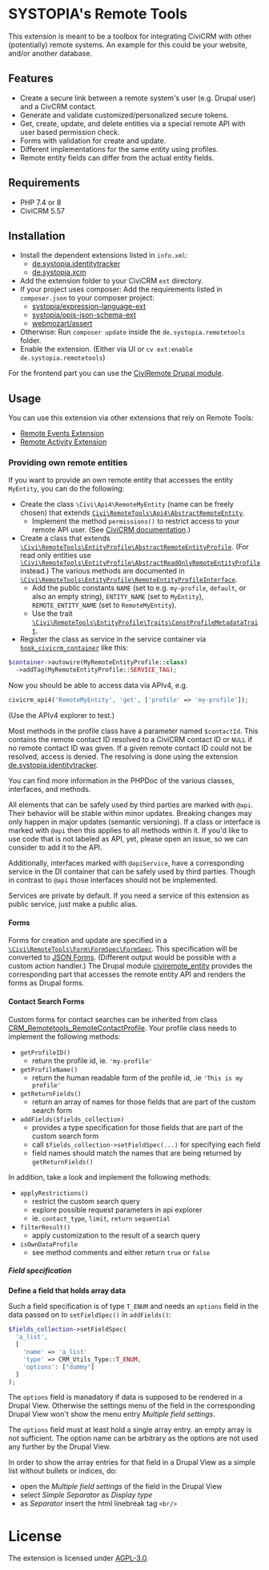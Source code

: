 # SYSTOPIA's Remote Tools

This extension is meant to be a toolbox for integrating CiviCRM
with other (potentially) remote systems. An example for this
could be your website, and/or another database.

## Features

* Create a secure link between a remote system's user (e.g. Drupal user) and a CivCRM contact.
* Generate and validate customized/personalized secure tokens.
* Get, create, update, and delete entities via a special remote API with user based permission check.
* Forms with validation for create and update.
* Different implementations for the same entity using profiles.
* Remote entity fields can differ from the actual entity fields.

## Requirements

* PHP 7.4 or 8
* CiviCRM 5.57

## Installation

* Install the dependent extensions listed in `info.xml`:
  * [de.systopia.identitytracker](https://github.com/systopia/de.systopia.identitytracker)
  * [de.systopia.xcm](https://github.com/systopia/de.systopia.xcm)
* Add the extension folder to your CiviCRM `ext` directory.
* If your project uses composer: Add the requirements listed in `composer.json` to your composer project:
  * [systopia/expression-language-ext](https://github.com/systopia/expression-language-ext)
  * [systopia/opis-json-schema-ext](https://github.com/systopia/opis-json-schema-ext)
  * [webmozart/assert](https://github.com/webmozarts/assert)
* Otherwise: Run `composer update` inside the `de.systopia.remotetools` folder.
* Enable the extension. (Either via UI or `cv ext:enable de.systopia.remotetools`)

For the frontend part you can use the [CiviRemote Drupal module](https://github.com/systopia/civiremote).

## Usage

You can use this extension via other extensions that rely on Remote Tools:

* [Remote Events Extension](https://github.com/systopia/de.systopia.remoteevent)
* [Remote Activity Extension](https://github.com/systopia/de.systopia.remoteactivity)

### Providing own remote entities

If you want to provide an own remote entity that accesses the entity `MyEntity`,
you can do the following:

* Create the class `\Civi\Api4\RemoteMyEntity` (name can be freely chosen) that extends [`Civi\RemoteTools\Api4\AbstractRemoteEntity`](Civi/RemoteTools/Api4/AbstractRemoteEntity.php).
  * Implement the method `permissions()` to restrict access to your remote API user. (See [CiviCRM documentation](https://docs.civicrm.org/dev/en/latest/security/permissions/#apiv4).)
* Create a class that extends [`\Civi\RemoteTools\EntityProfile\AbstractRemoteEntityProfile`](Civi/RemoteTools/EntityProfile/AbstractRemoteEntityProfile.php). (For read only entities use [`\Civi\RemoteTools\EntityProfile\AbstractReadOnlyRemoteEntityProfile`](Civi/RemoteTools/EntityProfile/AbstractReadOnlyRemoteEntityProfile.php) instead.) The various methods are documented in [`\Civi\RemoteTools\EntityProfile\RemoteEntityProfileInterface`](Civi/RemoteTools/EntityProfile/RemoteEntityProfileInterface.php).
  * Add the public constants `NAME` (set to e.g. `my-profile`, `default`, or also an empty string), `ENTITY_NAME` (set to `MyEntity`), `REMOTE_ENTITY_NAME` (set to `RemoteMyEntity`).
  * Use the trait [`\Civi\RemoteTools\EntityProfile\Traits\ConstProfileMetadataTrait`](Civi/RemoteTools/EntityProfile/Traits/ConstProfileMetadataTrait.php).
* Register the class as service in the service container via [`hook_civicrm_container`](https://docs.civicrm.org/dev/en/latest/hooks/hook_civicrm_container/) like this:
```php
$container->autowire(MyRemoteEntityProfile::class)
  ->addTag(MyRemoteEntityProfile::SERVICE_TAG);
```

Now you should be able to access data via APIv4, e.g.

```php
civicrm_api4('RemoteMyEntity', 'get', ['profile' => 'my-profile']);
```

(Use the APIv4 explorer to test.)

Most methods in the profile class have a parameter named `$contactId`. This
contains the remote contact ID resolved to a CiviCRM contact ID or `NULL` if no
remote contact ID was given. If a given remote contact ID could not be resolved,
access is denied. The resolving is done using the extension
[de.systopia.identitytracker](https://github.com/systopia/de.systopia.identitytracker).

You can find more information in the PHPDoc of the various classes, interfaces,
and methods.

All elements that can be safely used by third parties are marked with `@api`.
Their behavior will be stable within minor updates. Breaking changes may only
happen in major updates (semantic versioning). If a class or interface is marked
with `@api` then this applies to all methods within it. If you'd like to use
code that is not labeled as API, yet, please open an issue, so we can consider
to add it to the API.

Additionally, interfaces marked with `@apiService`, have a corresponding service
in the DI container that can be safely used by third parties. Though in contrast
to `@api` those interfaces should not be implemented.

Services are private by default. If you need a service of this extension as
public service, just make a public alias.

#### Forms

Forms for creation and update are specified in a
[`\Civi\RemoteTools\Form\FormSpec\FormSpec`](Civi/RemoteTools/Form/FormSpec/FormSpec.php).
This specification will be converted to [JSON Forms](https://jsonforms.io/).
(Different output would be possible with a custom action handler.) The Drupal
module [civiremote_entity](https://github.com/systopia/civiremote) provides the
corresponding part that accesses the remote entity API and renders the forms as
Drupal forms.

#### Contact Search Forms

Custom forms for contact searches can be inherited from class [CRM_Remotetools_RemoteContactProfile](CRM/Remotetools/RemoteContactProfile.php).
Your profile class needs to implement the following methods:

* `getProfileID()` 
  * return the profile id, ie. `'my-profile'`
* `getProfileName()`
  * return the human readable form of the profile id, .ie `'This is my profile'`
* `getReturnFields()`
  * return an array of names for those fields that are part of the custom search form
* `addFields($fields_collection)`
  * provides a type specification for those fields that are part of the custom search form
  * call `$fields_collection->setFieldSpec(...)` for specifying each field
  * field names should match the names that are being returned by `getReturnFields()`

In addition, take a look and implement the following methods:

* `applyRestrictions()`
  * restrict the custom search query
  * explore possible request parameters in api explorer
  * ie. `contact_type`, `limit`, `return` `sequential`
* `filterResult()`
  * apply customization to the result of a search query
* `isOwnDataProfile`
  * see method comments and either return `true` or `false` 

##### Field specification

**Define a field that holds array data**

Such a field specification is of type `T_ENUM` and needs an `options` field in the data
passed on to `setFieldSpec()` in `addFields()`:

```php
$fields_collection->setFieldSpec(
  'a_list', 
  [
    'name' => 'a_list'
    'type' => CRM_Utils_Type::T_ENUM,
    'options': ["dummy"]
  ]
);
```

The `options` field is manadatory if data is supposed to be rendered in a Drupal View.
Otherwise the settings menu of the field in the corresponding Drupal View won't show
the menu entry *Multiple field settings*.

The `options` field must at least hold a single array entry. an empty array is not
sufficient. The option name can be arbitrary as the options are not used any further
by the Drupal View.

In order to show the array entries for that field in a Drupal View as a simple list
without bullets or indices, do:

* open the *Multiple field settings* of the field in the Drupal View
* select *Simple Separator* as *Display type*
* as *Separator* insert the html linebreak tag `<br/>`

# License

The extension is licensed under [AGPL-3.0](LICENSE.txt).
